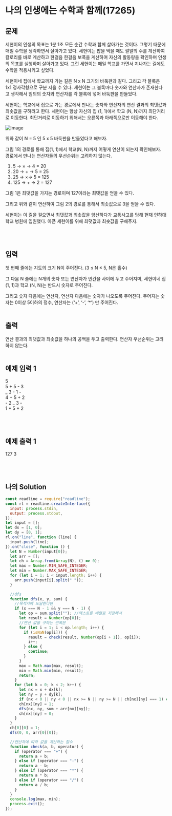 # 나의 인생에는 수학과 함께(17265)

## 문제

세현이의 인생의 목표는 1분 1초 모든 순간 수학과 함께 살아가는 것이다. 그렇기 때문에 매일 수학을 생각하면서 살아가고 있다. 세현이는 밥을 먹을 때도 쌀알의 수를 계산하여 칼로리를 바로 계산하고 한걸음 한걸음 보폭을 계산하여 자신의 활동량을 확인하며 인생의 목표를 실행하며 살아가고 있다. 그런 세현이는 매일 학교를 가면서 지나가는 길에도 수학을 적용시키고 싶었다.

세현이네 집에서 학교까지 가는 길은 N x N 크기의 바둑판과 같다. 그리고 각 블록은 1x1 정사각형으로 구분 지을 수 있다. 세현이는 그 블록마다 숫자와 연산자가 존재한다고 생각해서 임의의 숫자와 연산자를 각 블록에 넣어 바둑판을 만들었다.

세현이는 학교에서 집으로 가는 경로에서 만나는 숫자와 연산자의 연산 결과의 최댓값과 최솟값을 구하려고 한다. 세현이는 항상 자신의 집 (1, 1)에서 학교 (N, N)까지 최단거리로 이동한다. 최단거리로 이동하기 위해서는 오른쪽과 아래쪽으로만 이동해야 한다.

![image](https://user-images.githubusercontent.com/68778883/178179532-832e8565-5450-4566-a219-b2055704fdac.png)

위와 같이 N = 5 인 5 x 5 바둑판을 만들었다고 해보자.

그림 1의 경로를 통해 집(1, 1)에서 학교(N, N)까지 어떻게 연산이 되는지 확인해보자. 경로에서 만나는 연산자들의 우선순위는 고려하지 않는다.

1.  5 → × → 4 = 20
2.  20 → + → 5 = 25
3.  25 → ×→ 5 = 125
4.  125 → + → 2 = 127

그림 1은 최댓값을 가지는 경로이며 127이라는 최댓값을 얻을 수 있다.

그리고 위와 같이 연산하여 그림 2의 경로를 통해서 최솟값으로 3을 얻을 수 있다.

세현이는 이 길을 걸으면서 최댓값과 최솟값을 암산하다가 교통사고를 당해 현재 인하대학교 병원에 입원했다. 아픈 세현이를 위해 최댓값과 최솟값을 구해주자.

<br/>
<br/>

## 입력

첫 번째 줄에는 지도의 크기 N이 주어진다. (3 ≤ N ≤ 5, N은 홀수)

그 다음 N 줄에는 N개의 숫자 또는 연산자가 빈칸을 사이에 두고 주어지며, 세현이네 집 (1, 1)과 학교 (N, N)는 반드시 숫자로 주어진다.

그리고 숫자 다음에는 연산자, 연산자 다음에는 숫자가 나오도록 주어진다. 주어지는 숫자는 0이상 5이하의 정수, 연산자는 (‘+’, ‘-’, ‘\*’) 만 주어진다.
<br/>
<br/>

## 출력

연산 결과의 최댓값과 최솟값을 하나의 공백을 두고 출력한다. 연산자 우선순위는 고려하지 않는다.
<br/>
<br/>

## 예제 입력 1

5<br/>
5 + 5 - 3<br/>
<span>_</span> 3 - 1 -<br/>
4 + 5 + 2<br/>
<span>-</span> 2 _ 3 -<br/>
1 \* 5 + 2

<br/>
<br/>

## 예제 출력 1

127 3

<br/>
<br/>

## 나의 Solution

```javascript
const readline = require("readline");
const rl = readline.createInterface({
  input: process.stdin,
  output: process.stdout,
});
let input = [];
let dx = [1, 0];
let dy = [0, 1];
rl.on("line", function (line) {
  input.push(line);
}).on("close", function () {
  let N = Number(input[0]);
  let arr = [];
  let ch = Array.from(Array(N), () => 0);
  let max = Number.MIN_SAFE_INTEGER;
  let min = Number.MAX_SAFE_INTEGER;
  for (let i = 1; i < input.length; i++) {
    arr.push(input[i].split(" "));
  }

  //dfs
  function dfs(x, y, sum) {
    //목적지에 도달한다면
    if (x === N - 1 && y === N - 1) {
      let op = sum.split(""); //텍스트를 배열로 저장해서
      let result = Number(op[0]);
      //연산 값을 구하는 반복문
      for (let i = 1; i < op.length; i++) {
        if (isNaN(op[i])) {
          result = check(result, Number(op[i + 1]), op[i]);
          i++;
        } else {
          continue;
        }
      }
      max = Math.max(max, result);
      min = Math.min(min, result);
      return;
    }
    for (let k = 0; k < 2; k++) {
      let nx = x + dx[k];
      let ny = y + dy[k];
      if (nx < 0 || ny < 0 || nx >= N || ny >= N || ch[nx][ny] === 1) continue;
      ch[nx][ny] = 1;
      dfs(nx, ny, sum + arr[nx][ny]);
      ch[nx][ny] = 0;
    }
  }
  ch[0][0] = 1;
  dfs(0, 0, arr[0][0]);

  //연산자에 따라 값을 계산하는 함수
  function check(a, b, operator) {
    if (operator === "+") {
      return a + b;
    } else if (operator === "-") {
      return a - b;
    } else if (operator === "*") {
      return a * b;
    } else if (operator === "/") {
      return a / b;
    }
  }
  console.log(max, min);
  process.exit();
});
```
